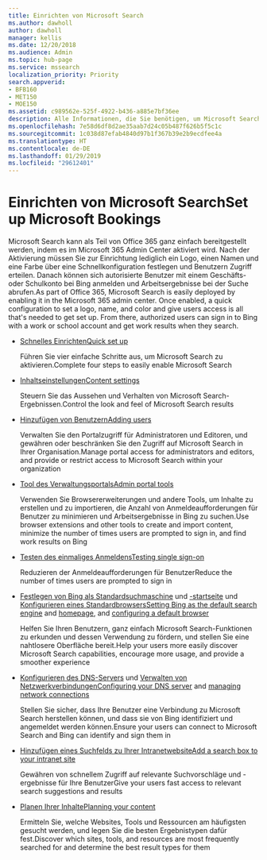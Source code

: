 ```yaml
---
title: Einrichten von Microsoft Search
ms.author: dawholl
author: dawholl
manager: kellis
ms.date: 12/20/2018
ms.audience: Admin
ms.topic: hub-page
ms.service: mssearch
localization_priority: Priority
search.appverid:
- BFB160
- MET150
- MOE150
ms.assetid: c989562e-525f-4922-b436-a885e7bf36ee
description: Alle Informationen, die Sie benötigen, um Microsoft Search für Ihre Organisation bereitzustellen.
ms.openlocfilehash: 7e58d6df8d2ae35aab7d24c05b487f626b5f5c1c
ms.sourcegitcommit: 1c038d87efab4840d97b1f367b39e2b9ecdfee4a
ms.translationtype: HT
ms.contentlocale: de-DE
ms.lasthandoff: 01/29/2019
ms.locfileid: "29612401"
---
```

# <a name="set-up-microsoft-search"></a><span data-ttu-id="fa2a4-103">Einrichten von Microsoft Search</span><span class="sxs-lookup"><span data-stu-id="fa2a4-103">Set up Microsoft Bookings</span></span>

<span data-ttu-id="fa2a4-p101">Microsoft Search kann als Teil von Office 365 ganz einfach bereitgestellt werden, indem es im Microsoft 365 Admin Center aktiviert wird. Nach der Aktivierung müssen Sie zur Einrichtung lediglich ein Logo, einen Namen und eine Farbe über eine Schnellkonfiguration festlegen und Benutzern Zugriff erteilen. Danach können sich autorisierte Benutzer mit einem Geschäfts- oder Schulkonto bei Bing anmelden und Arbeitsergebnisse bei der Suche abrufen.</span><span class="sxs-lookup"><span data-stu-id="fa2a4-p101">As part of Office 365, Microsoft Search is easily deployed by enabling it in the Microsoft 365 admin center. Once enabled, a quick configuration to set a logo, name, and color and give users access is all that's needed to get set up. From there, authorized users can sign in to Bing with a work or school account and get work results when they search.</span></span>

- [<span data-ttu-id="fa2a4-107">Schnelles Einrichten</span><span class="sxs-lookup"><span data-stu-id="fa2a4-107">Quick set up</span></span>](quick-set-up.md)
    
    <span data-ttu-id="fa2a4-108">Führen Sie vier einfache Schritte aus, um Microsoft Search zu aktivieren.</span><span class="sxs-lookup"><span data-stu-id="fa2a4-108">Complete four steps to easily enable Microsoft Search</span></span>

- [<span data-ttu-id="fa2a4-109">Inhaltseinstellungen</span><span class="sxs-lookup"><span data-stu-id="fa2a4-109">Content settings</span></span>](content-settings.md)
    
    <span data-ttu-id="fa2a4-110">Steuern Sie das Aussehen und Verhalten von Microsoft Search-Ergebnissen.</span><span class="sxs-lookup"><span data-stu-id="fa2a4-110">Control the look and feel of Microsoft Search results</span></span>
    
- [<span data-ttu-id="fa2a4-111">Hinzufügen von Benutzern</span><span class="sxs-lookup"><span data-stu-id="fa2a4-111">Adding users</span></span>](add-users.md)
    
    <span data-ttu-id="fa2a4-112">Verwalten Sie den Portalzugriff für Administratoren und Editoren, und gewähren oder beschränken Sie den Zugriff auf Microsoft Search in Ihrer Organisation.</span><span class="sxs-lookup"><span data-stu-id="fa2a4-112">Manage portal access for administrators and editors, and provide or restrict access to Microsoft Search within your organization</span></span>
    
- [<span data-ttu-id="fa2a4-113">Tool des Verwaltungsportals</span><span class="sxs-lookup"><span data-stu-id="fa2a4-113">Admin portal tools</span></span>](admin-portal-tools.md)
    
    <span data-ttu-id="fa2a4-114">Verwenden Sie Browsererweiterungen und andere Tools, um Inhalte zu erstellen und zu importieren, die Anzahl von Anmeldeaufforderungen für Benutzer zu minimieren und Arbeitsergebnisse in Bing zu suchen.</span><span class="sxs-lookup"><span data-stu-id="fa2a4-114">Use browser extensions and other tools to create and import content, minimize the number of times users are prompted to sign in, and find work results on Bing</span></span>
    
- [<span data-ttu-id="fa2a4-115">Testen des einmaliges Anmeldens</span><span class="sxs-lookup"><span data-stu-id="fa2a4-115">Testing single sign-on</span></span>](test-single-sign-on.md)
    
    <span data-ttu-id="fa2a4-116">Reduzieren der Anmeldeaufforderungen für Benutzer</span><span class="sxs-lookup"><span data-stu-id="fa2a4-116">Reduce the number of times users are prompted to sign in</span></span>
    
- <span data-ttu-id="fa2a4-117">[Festlegen von Bing als Standardsuchmaschine](set-default-search-engine.md) und [-startseite](set-default-homepage.md) und [Konfigurieren eines Standardbrowsers](set-default-browser.md)</span><span class="sxs-lookup"><span data-stu-id="fa2a4-117">[Setting Bing as the default search engine](set-default-search-engine.md) and [homepage](set-default-homepage.md), and [configuring a default browser](set-default-browser.md)</span></span>
    
    <span data-ttu-id="fa2a4-118">Helfen Sie Ihren Benutzern, ganz einfach Microsoft Search-Funktionen zu erkunden und dessen Verwendung zu fördern, und stellen Sie eine nahtlosere Oberfläche bereit.</span><span class="sxs-lookup"><span data-stu-id="fa2a4-118">Help your users more easily discover Microsoft Search capabilities, encourage more usage, and provide a smoother experience</span></span>
    
- <span data-ttu-id="fa2a4-119">[Konfigurieren des DNS-Servers](advanced-dns-configuration.md) und [Verwalten von Netzwerkverbindungen](manage-network-connections.md)</span><span class="sxs-lookup"><span data-stu-id="fa2a4-119">[Configuring your DNS server](advanced-dns-configuration.md) and [managing network connections](manage-network-connections.md)</span></span>
    
    <span data-ttu-id="fa2a4-120">Stellen Sie sicher, dass Ihre Benutzer eine Verbindung zu Microsoft Search herstellen können, und dass sie von Bing identifiziert und angemeldet werden können.</span><span class="sxs-lookup"><span data-stu-id="fa2a4-120">Ensure your users can connect to Microsoft Search and Bing can identify and sign them in</span></span>

- [<span data-ttu-id="fa2a4-121">Hinzufügen eines Suchfelds zu Ihrer Intranetwebsite</span><span class="sxs-lookup"><span data-stu-id="fa2a4-121">Add a search box to your intranet site</span></span>](add-a-search-box-to-your-intranet-site.md)

    <span data-ttu-id="fa2a4-122">Gewähren von schnellem Zugriff auf relevante Suchvorschläge und -ergebnisse für Ihre Benutzer</span><span class="sxs-lookup"><span data-stu-id="fa2a4-122">Give your users fast access to relevant search suggestions and results</span></span>

- [<span data-ttu-id="fa2a4-123">Planen Ihrer Inhalte</span><span class="sxs-lookup"><span data-stu-id="fa2a4-123">Planning your content</span></span>](plan-your-content.md)
    
    <span data-ttu-id="fa2a4-124">Ermitteln Sie, welche Websites, Tools und Ressourcen am häufigsten gesucht werden, und legen Sie die besten Ergebnistypen dafür fest.</span><span class="sxs-lookup"><span data-stu-id="fa2a4-124">Discover which sites, tools, and resources are most frequently searched for and determine the best result types for them</span></span>

  

